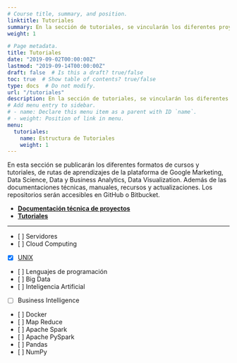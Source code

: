```yaml
---
# Course title, summary, and position.
linktitle: Tutoriales
summary: En la sección de tutoriales, se vincularán los diferentes proyectos realizados, así como los tutoriales de IoT, Raspberry, Python, R, Machine Learning, además de analítica avanzada de datos.
weight: 1

# Page metadata.
title: Tutoriales
date: "2019-09-02T00:00:00Z"
lastmod: "2019-09-14T00:00:00Z"
draft: false  # Is this a draft? true/false
toc: true  # Show table of contents? true/false
type: docs  # Do not modify.
url: "/tutoriales"
description: En la sección de tutoriales, se vincularán los diferentes proyectos realizados, así como los tutoriales de IoT, Raspberry, Python, R, Machine Learning, además de analítica avanzada de datos.
# Add menu entry to sidebar.
# - name: Declare this menu item as a parent with ID `name`.
# - weight: Position of link in menu.
menu:
  tutoriales:
    name: Estructura de Tutoriales
    weight: 1
---
```



En esta sección se publicarán los diferentes formatos de cursos y tutoriales, de rutas de aprendizajes de la plataforma de Google Marketing, Data Science, Data y Business Analytics, Data Visualization. Además de las documentaciones técnicas, manuales, recursos y actualizaciones. Los repositorios serán accesibles en GitHub o Bitbucket.

- **[Documentación técnica de proyectos](/proyectos/)**
- **[Tutoriales](../tutoriales/)**

***

- [ ] Servidores
- [ ] Cloud Computing
- [X] [UNIX](/tutorial-unix)
- [ ] Lenguajes de programación
- [ ] Big Data
- [ ] Inteligencia Artificial
- [ ] Business Intelligence
- [ ] Docker
- [ ] Map Reduce
- [ ] Apache Spark
- [ ] Apache PySpark
- [ ] Pandas
- [ ] NumPy
  